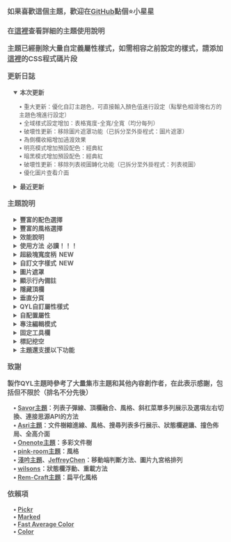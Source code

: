 <p style="opacity: 0.7; font-weight: bold; font-size: 16px">如果喜歡這個主題，歡迎在<a href="https://github.com/QYLexpired/QYL-theme">GitHub</a>點個⭐小星星</p>
<p style="opacity: 0.7; font-weight: bold; font-size: 16px">在<a href="https://icnmjy02sv9g.feishu.cn/wiki/IdZdwz9QRiFOB6khOmIcIdy0n9c?from=from_copylink">這裡</a>查看詳細的主題使用說明</p>
<p style="opacity: 0.7; font-weight: bold; font-size: 16px">主題已經刪除大量自定義屬性樣式，如需相容之前設定的樣式，請添加<a href="https://icnmjy02sv9g.feishu.cn/wiki/Ru1XwWtmtiyvf2k7IbiclwcUnph?from=from_copylink">這裡</a>的CSS程式碼片段</p>
<p style="opacity: 0.7; font-weight: bold; font-size: 16px; color: var(--b3-theme-primary)">更新日誌</p>
<details style="padding-left: 1em; width: fit-content" open>
<summary style="opacity: 0.7; font-weight: bold; font-size: 14px; cursor: pointer">本次更新</summary>
<p style="opacity: 0.7; font-size: 13px; padding-left: 1em">• <span style="color: var(--b3-theme-primary)">重大更新：優化自訂主題色，可直接輸入顏色值進行設定（點擊色相滑塊右方的主題色塊進行設定）</span><br>• 全域樣式設定增加：表格寬度-全寬/全寬（均分每列）<br>• <span style="color: var(--b3-theme-error)">破壞性更新：移除圖片遮罩功能（已拆分至外掛程式：圖片遮罩）</span><br>• 為側欄收縮增加過渡效果<br>• 明亮模式增加預設配色：經典紅<br>• 暗黑模式增加預設配色：經典紅<br>• <span style="color: var(--b3-theme-error)">破壞性更新：移除列表視圖轉化功能（已拆分至外掛程式：列表視圖）</span><br>• 優化圖片查看介面</p>
</details>
<details style="padding-left: 1em">
<summary style="opacity: 0.7; font-weight: bold; font-size: 14px; cursor: pointer">最近更新</summary>
<p style="opacity: 0.7; font-size: 13px; padding-left: 1em">• 適配反鏈過濾面板外掛程式<br>• 全域樣式設定增加：標題層級-圖案（骰子）<br>• 全域樣式設定增加：大綱標題層級標識-隱藏/數字<br>• 全域樣式設定增加：引述塊樣式-左邊框（透明背景）<br>• 重做列表轉看板樣式<br>• 修復手機端多彩大綱不生效的問題<br>• 修復手機端大綱縮進線錯位的問題<br>• 優化顯示備註功能的互動效果<br>• 修復顯示備註在底部時備註重複渲染的問題<br>• 修改部分國際化語言<br>• 優化複選框樣式<br>• 修復資料庫分組時欄位顏色不一致的問題<br>• 修復開啟顯示備註後，即使沒有任何備註全寬顯示也不生效的問題<br>• <span style="color: var(--b3-theme-error)">重大更新：顯示行內備註功能更名為顯示備註，並支援顯示塊級備註</span><br>• 全域樣式設定增加：文字配色-官方方案/七色方案、資料庫選項配色-官方方案/七色方案<br>• 適配文件層級導航外掛程式<br>• 適配日曆面板外掛程式<br>• <span style="color: var(--b3-theme-error)">！破壞性更新 ！：為保證主題的可遷移性及減小主題的維護難度，移除大部分QYL自定義屬性內容，僅保留：CSS屬性、全寬顯示、列表視圖</span><br>• 使得顯示備註（底部）顯示在最近的塊元素下（而不是最外層的塊元素）<br>• 為選單毛玻璃引入感光效果：將映射範圍外的光源效果（實驗性）<br>• 移除PWA模組<br>• 暗黑模式增加預設配色：薄靄<br>• 優化隱藏頂欄：使得視窗化時也可呼出頂欄，並可通過拖曳兩側停靠欄空白區域調整視窗位置<br>• 重做按鈕/分頁閃光動效<br>• 移除搜尋結果按文件分組時的吸頂效果<br>• 修復反鏈面板列表無法展開的問題<br>• 優化多彩文件樹<br>• 優化閃卡介面<br>• 優化帳號介面<br>• 全域樣式設定增加選項-選單選項懸停顏色-主題色<br>• 優化開關組件樣式<br>• 修復標籤設定為實體時的樣式錯誤<br>• 修復全域樣式匯出為PDF時不生效的問題<br>• QYL自定義屬性增加選項-列表視圖-時間軸<br>• 重做部分主題動畫<br>• 重做塊摺疊效果<br>• 優化列表轉腦圖、看板、表格樣式<br>• 優化大量細節<br>• 修復關閉QYL自定義屬性再重新開啟時，CSS自定義屬性無法生效的問題<br>• 修復開啟全高佈局時非protyle視窗樣式異常的問題<br>• 明亮模式增加預設配色-餘輝<br>• 暗黑模式增加預設配色-隱跡、金樽<br>• 重做青檸配色<br>• 重做薄荷配色<br>• 重做文件樹縮進線、多彩文件樹、邊框化文件樹及三者聯動效果<br>• 全域樣式增加選項-側欄顏色-與停靠欄一致<br>• 全域樣式增加選項-標題顏色-多彩（隨主題色變化）<br>• 修復切換明亮/暗黑模式時配色異常的問題<br>• 重做部分input組件樣式<br>• 簡化反鏈面板樣式並移除吸頂效果<br>• 優化所有配色的線條顏色<br>• 優化switch組件動畫效果<br>• 適配資料庫分組和卡片視圖欄位顯示<br>• 重做編輯器全寬顯示功能，更改為編輯器寬度調整（滑鼠右鍵點擊此按鈕進行設定）<br>• 優化顯示備註功能：<br>&nbsp;&nbsp;1.右側、左側備註的顯示效果可隨文件寬度自適應<br>&nbsp;&nbsp;2.支援調節側邊備註寬度（通過拖曳側邊備註的垂直線條調整，雙擊可恢復預設寬度）<br>&nbsp;&nbsp;3.可通過麵包屑按鈕來隱藏特定文件的備註<br>• 優化塊全寬顯示的效能，且不再需要單獨開啟<br>• <span style="color: var(--b3-theme-primary)">重大更新</span>：增加顏色選項-主題色隨題頭圖變化（注意：此功能需消耗一定性能，請按需啟用）<br>• <span style="color: var(--b3-theme-primary)">重大更新</span>：增加元素選項-全域樣式設定，右鍵點擊此按鈕，可直接在視窗設定全域元素樣式，同時刪除以下選項：多彩標題和大綱、多彩標籤和多彩行級程式碼、超連結圖示、列表多級序號（通過全域樣式設定來啟用）</p>
</details>
<p style="opacity: 0.7; font-weight: bold; font-size: 16px; color: var(--b3-theme-primary)">主題說明</p>
<details style="padding-left: 1em">
<summary style="opacity: 0.7; font-weight: bold; font-size: 14px; cursor: pointer">豐富的配色選擇</summary>
<p style="opacity: 0.7; font-size: 13px; padding-left: 1em">主題提供自訂主題色功能，通過選取色相、飽和度、亮度來搭配出你喜歡的效果<br>主題還額外內建了超過40種預設日夜配色<br>注意：由於部分移動設備不支援OKLCH色彩空間，因此自訂主題色不會生效<br>由於預設配色較多，無法保證全部完善，有任何問題歡迎反饋</p>
</details>
<details style="padding-left: 1em">
<summary style="opacity: 0.7; font-weight: bold; font-size: 14px; cursor: pointer">豐富的風格選擇</summary>
<p style="opacity: 0.7; font-size: 13px; padding-left: 1em">可通過選擇佈局、風格，像搭積木一樣組合出你喜歡的整體樣式</p>
</details>
<details style="padding-left: 1em">
<summary style="opacity: 0.7; font-weight: bold; font-size: 14px; cursor: pointer">效能說明</summary>
<p style="opacity: 0.7; font-size: 13px; padding-left: 1em">功能未啟用時，相應程式碼不會加載，因此對效能<span style="font-weight: bold; color: var(--b3-theme-primary)">沒有任何影響</span><br>若發現卡頓，按照功能對效能的消耗程度，推薦按順序優先關閉：主題色隨時間變化、主題色隨題頭圖變化、沉浸式頂欄、固定工具欄、顯示行內備註、圖片遮罩、專注編輯模式、QYL自訂屬性樣式、主題動畫、毛玻璃效果、頂欄融合<br>若設備效能不佳，或者文件比較複雜，建議不要同時開啟過多功能<br>若極端情況下，由於開啟過多功能導致卡死，可刪除工作空間<span data-type="code">\conf\QYL-Config.json</span>文件強制關閉</p>
</details>
<details style="padding-left: 1em">
<summary style="opacity: 0.7; font-weight: bold; font-size: 14px; cursor: pointer">使用方法<span style="color: var(--b3-theme-primary); padding-left: 6px">必讀！！！</span></summary>
<p style="opacity: 0.7; font-size: 13px; padding-left: 1em">左鍵點擊頂欄（手機端為麵包屑）的星月圖示打開主題設定面板<br>右鍵點擊星月圖示可隱藏主題設定面板的選項<br>主題設定面板中，若啟用的按鈕右邊有小圓點，代表可通過右鍵點擊此按鈕來切換功能/打開功能設定面板</p>
</details>
<details style="padding-left: 1em">
<summary style="opacity: 0.7; font-weight: bold; font-size: 14px; cursor: pointer">超級塊寬度柄<span style="color: var(--b3-theme-primary); padding-left: 6px">NEW</span></summary>
<p style="opacity: 0.7; font-size: 13px; padding-left: 1em">開啟後在水平排列超級塊的子塊間出現寬度調節句柄，拖曳即可調整左右子塊的寬度比例<br>雙擊寬度柄可等分前後子塊<br>三擊寬度柄可等分全部子塊</p>
</details>
<details style="padding-left: 1em">
<summary style="opacity: 0.7; font-weight: bold; font-size: 14px; cursor: pointer">自訂文字樣式<span style="color: var(--b3-theme-primary); padding-left: 6px">NEW</span></summary>
<p style="opacity: 0.7; font-size: 13px; padding-left: 1em">滑鼠右鍵點擊自訂文字樣式按鈕可進入設定視窗來進行配置，支援多端同步</p>
</details>
<details style="padding-left: 1em">
<summary style="opacity: 0.7; font-weight: bold; font-size: 14px; cursor: pointer">圖片遮罩</summary>
<p style="opacity: 0.7; font-size: 13px; padding-left: 1em">開啟後在圖片左上角出現標記按鈕和閃電按鈕<br>標記按鈕：開啟/關閉遮罩編輯模式<br>閃電按鈕：隱藏/恢復所有遮罩<br>編輯模式：拖曳建立遮罩，長按刪除遮罩<br>非編輯模式：點擊遮罩使其隱藏/恢復<br>移動端暫時不支援建立遮罩<br>此功能對效能有一定消耗，請在非必要時關閉</p>
</details>
<details style="padding-left: 1em">
<summary style="opacity: 0.7; font-weight: bold; font-size: 14px; cursor: pointer">顯示行內備註</summary>
<p style="opacity: 0.7; font-size: 13px; padding-left: 1em">開啟後行內備註將顯示在塊的側邊或底部<br>切換方法：右鍵點擊顯示行內備註按鈕<br>支援解析基礎Markdown<br>支援解析HTML，藉此可實現任意類型的行內備註，如公式、圖片、影片、任意HTML<br>當備註與正文距離較遠時，點擊正文/備註，可自動跳轉<br>點擊備註的標題部分可直接打開編輯視窗<br>此功能對效能有一定消耗，請在非必要時關閉</p>
</details>
<details style="padding-left: 1em">
<summary style="opacity: 0.7; font-weight: bold; font-size: 14px; cursor: pointer">隱藏頂欄</summary>
<p style="opacity: 0.7; font-size: 13px; padding-left: 1em">開啟後頂欄被隱藏，通過滑鼠懸停在頁面最上方的兩側來重新呼出<br>若發現在視窗狀態無法呼出頂欄，可通過快捷鍵<span data-type="kbd">連按三次Q</span>來恢復頂欄<br>平板端隱藏頂欄不會生效（防止無法呼出頂欄）</p>
</details>
<details style="padding-left: 1em">
<summary style="opacity: 0.7; font-weight: bold; font-size: 14px; cursor: pointer">垂直分頁</summary>
<p style="opacity: 0.7; font-size: 13px; padding-left: 1em">開啟後位於左上角的文件欄分頁將垂直排列，可展示更多分頁<br>可通過CSS程式碼片段來自訂垂直分頁欄的寬度<span data-type="code">:root { --QYL-vertical-width: 125px !important;/* 更改此數值，預設為125px */ }</span></p>
</details>
<details style="padding-left: 1em">
<summary style="opacity: 0.7; font-weight: bold; font-size: 14px; cursor: pointer">QYL自訂屬性樣式</summary>
<p style="opacity: 0.7; font-size: 13px; padding-left: 1em">在QYL設定視窗開啟QYL自訂屬性樣式後，塊/文件選單出現相應選項<br>不同類型的塊具有不同的屬性選項</p>
</details>
<details style="padding-left: 1em">
<summary style="opacity: 0.7; font-weight: bold; font-size: 14px; cursor: pointer">自配置屬性</summary>
<p style="opacity: 0.7; font-size: 13px; padding-left: 1em">需開啟QYL自訂屬性<br>通過QYL自訂屬性-自配置屬性-編輯配置選單進行配置</p>
</details>
<details style="padding-left: 1em">
<summary style="opacity: 0.7; font-weight: bold; font-size: 14px; cursor: pointer">專注編輯模式</summary>
<p style="opacity: 0.7; font-size: 13px; padding-left: 1em">使當前編輯的塊自動保持在編輯器的垂直中心，且模糊未編輯的塊來突出當前編輯的塊<br>右鍵點擊專注編輯模式可取消模糊效果</p>
</details>
<details style="padding-left: 1em">
<summary style="opacity: 0.7; font-weight: bold; font-size: 14px; cursor: pointer">固定工具欄</summary>
<p style="opacity: 0.7; font-size: 13px; padding-left: 1em">將文字工具欄將固定在編輯器的上、左、下、右四個方向<br>通過滑鼠右鍵單擊工具欄來切換位置</p>
</details>
<details style="padding-left: 1em">
<summary style="opacity: 0.7; font-weight: bold; font-size: 14px; cursor: pointer">標記挖空</summary>
<p style="opacity: 0.7; font-size: 13px; padding-left: 1em">使被標記的文字變為挖空樣式，滑鼠懸停時恢復文字</p>
</details>
<details style="padding-left: 1em">
<summary style="opacity: 0.7; font-weight: bold; font-size: 14px; cursor: pointer">主題還支援以下功能</summary>
<p style="opacity: 0.7; font-size: 13px; padding-left: 1em">頂欄融合、撞色佈局、全高介面、隱藏分頁和麵包屑、動畫效果、毛玻璃效果、多彩文件樹、網格化搜尋列表、編輯器全寬顯示、聚焦塊高亮、列表子彈線等</p>
</details>
<p style="opacity: 0.7; font-weight: bold; font-size: 16px; color: var(--b3-theme-primary)">致謝</p>
<p style="opacity: 0.7; font-weight: bold; font-size: 15px">製作QYL主題時參考了大量集市主題和其他內容創作者，在此表示感謝，包括但不限於（排名不分先後）</p>
<p style="opacity: 0.7; font-weight: bold; font-size: 14px; padding-left: 1em">
• <a href="https://github.com/royc01/notion-theme">Savor主題</a>：列表子彈線、頂欄融合、風格、斜杠菜單多列展示及選項左右切換、連接思源API的方法<br>
• <a href="https://github.com/mustakshif/Asri">Asri主題</a>：文件樹縮進線、風格、搜尋列表多行展示、狀態欄避讓、撞色佈局、全高介面<br>
• <a href="https://github.com/chenshinshi/OneNote">Onenote主題</a>：多彩文件樹<br>
• <a href="https://github.com/StarDustSheep/pink-room">pink-room主題</a>：風格<br>
• <a href="https://github.com/TCOTC/Whisper">淺吟主題</a>、<a href="https://ld246.com/member/JeffreyChen">JeffreyChen</a>：移動端判斷方法、圖片九宮格排列<br>
• <a href="https://ld246.com/member/wilsons">wilsons</a>：狀態欄浮動、重載方法<br>
• <a href="https://github.com/svchord/Rem-Craft">Rem-Craft主題</a>：扁平化風格<br>
</p>
<p style="opacity: 0.7; font-weight: bold; font-size: 16px; color: var(--b3-theme-primary)">依賴項</p>
<p style="opacity: 0.7; font-weight: bold; font-size: 14px; padding-left: 1em">
• <a href="https://github.com/Simonwep/pickr">Pickr</a><br>
• <a href="https://github.com/markedjs/marked">Marked</a><br>
• <a href="https://github.com/fast-average-color/fast-average-color">Fast Average Color</a><br>
• <a href="https://github.com/Qix-/color">Color</a><br>
</p> 